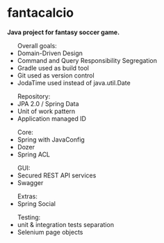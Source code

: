 # fantacalcio
<b>Java project for fantasy soccer game.</b>


<ul>Overall goals: 
<li>Domain-Driven Design</li>
<li>Command and Query Responsibility Segregation </li>
<li>Gradle used as build tool</li>
<li>Git used as version control</li>
<li>JodaTime used instead of java.util.Date</li>
</ul>

<ul>Repository:
<li> JPA 2.0 / Spring Data </li>
<li> Unit of work pattern</li>
<li> Application managed ID </li>
</ul>

<ul>Core:
<li> Spring with JavaConfig </li>
<li> Dozer </li>
<li> Spring ACL </li>
</ul>

<ul>GUI:
<li> Secured REST API services </li>
<li> Swagger </li>
</ul>

<ul>Extras:
<li> Spring Social </li>
</ul>

<ul>Testing:
<li> unit & integration tests separation </li>
<li>Selenium page objects</li>
</ul>

